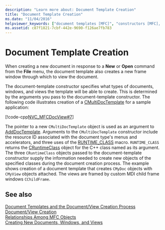 ```yaml
---
description: "Learn more about: Document Template Creation"
title: "Document Template Creation"
ms.date: "11/04/2016"
helpviewer_keywords: ["document templates [MFC]", "constructors [MFC], document template", "document templates [MFC], creating", "MFC, document templates", "templates [MFC], document templates"]
ms.assetid: c87f1821-7cbf-442e-9690-f126ae7fb783
---
```

# Document Template Creation

When creating a new document in response to a **New** or **Open** command from the **File** menu, the document template also creates a new frame window through which to view the document.

The document-template constructor specifies what types of documents, windows, and views the template will be able to create. This is determined by the arguments you pass to the document-template constructor. The following code illustrates creation of a [CMultiDocTemplate](reference/cmultidoctemplate-class.md) for a sample application:

[!code-cpp[NVC_MFCDocView#7](codesnippet/cpp/document-template-creation_1.cpp)]

The pointer to a new `CMultiDocTemplate` object is used as an argument to [AddDocTemplate](reference/cwinapp-class.md#adddoctemplate). Arguments to the `CMultiDocTemplate` constructor include the resource ID associated with the document type's menus and accelerators, and three uses of the [RUNTIME_CLASS](reference/run-time-object-model-services.md#runtime_class) macro. `RUNTIME_CLASS` returns the [CRuntimeClass](reference/cruntimeclass-structure.md) object for the C++ class named as its argument. The three `CRuntimeClass` objects passed to the document-template constructor supply the information needed to create new objects of the specified classes during the document creation process. The example shows creation of a document template that creates `CMyDoc` objects with `CMyView` objects attached. The views are framed by custom MDI child frame windows `CChildFrame`.

## See also

[Document Templates and the Document/View Creation Process](document-templates-and-the-document-view-creation-process.md)<br/>
[Document/View Creation](document-view-creation.md)<br/>
[Relationships Among MFC Objects](relationships-among-mfc-objects.md)<br/>
[Creating New Documents, Windows, and Views](creating-new-documents-windows-and-views.md)
